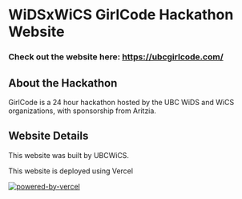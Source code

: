 # WiDSxWiCS GirlCode Hackathon Website

### Check out the website here: https://ubcgirlcode.com/

## About the Hackathon

GirlCode is a 24 hour hackathon hosted by the UBC WiDS and WiCS organizations, with sponsorship from Aritzia.

## Website Details

This website was built by UBCWiCS. 

This website is deployed using Vercel 

[![powered-by-vercel](https://user-images.githubusercontent.com/74979194/156459254-0d09e573-b892-437e-bdfd-acc6d59a5330.svg)](https://vercel.com/?utm_source=ubc-wics-2021-sage&utm_campaign=oss)
